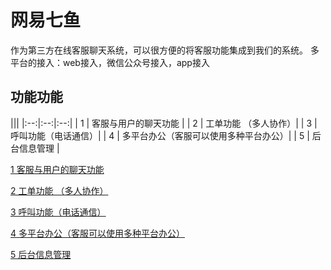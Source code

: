 # 网易七鱼

作为第三方在线客服聊天系统，可以很方便的将客服功能集成到我们的系统。
多平台的接入：web接入，微信公众号接入，app接入

## 功能功能

|||
|:--:|:--:|:--:|
| 1 | 客服与用户的聊天功能 |
| 2 | 工单功能 （多人协作）|
| 3 | 呼叫功能（电话通信）|
| 4 | 多平台办公（客服可以使用多种平台办公）|
| 5 | 后台信息管理 |

[1 客服与用户的聊天功能 ](1.md)

[2 工单功能 （多人协作）](./2.md)

[3 呼叫功能（电话通信）](./3.md)

[4 多平台办公（客服可以使用多种平台办公）](./4.md)

[5 后台信息管理](./5.md)

